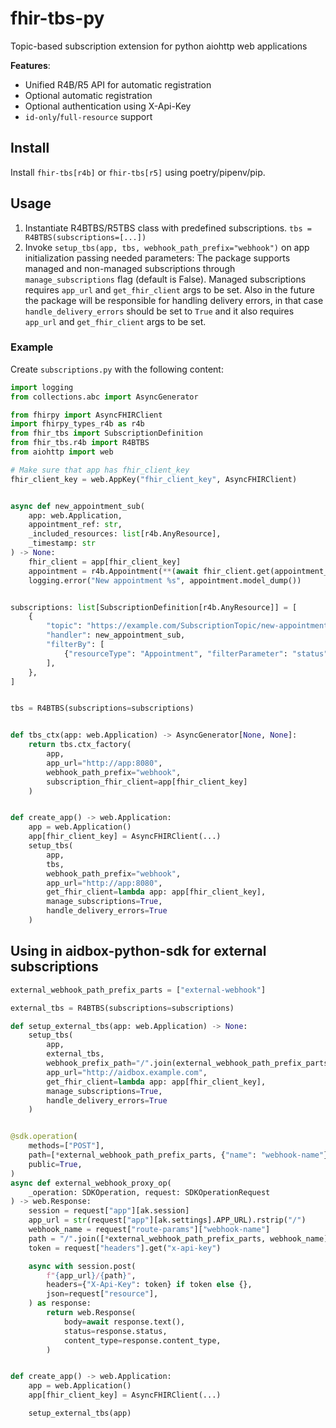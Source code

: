 # fhir-tbs-py

Topic-based subscription extension for python aiohttp web applications

**Features**:
- Unified R4B/R5 API for automatic registration
- Optional automatic registration
- Optional authentication using X-Api-Key
- `id-only`/`full-resource` support

## Install

Install `fhir-tbs[r4b]` or `fhir-tbs[r5]` using poetry/pipenv/pip.

## Usage

1. Instantiate R4BTBS/R5TBS class with predefined subscriptions.
    `tbs = R4BTBS(subscriptions=[...])`
2. Invoke `setup_tbs(app, tbs, webhook_path_prefix="webhook")` on app initialization passing needed parameters:
    The package supports managed and non-managed subscriptions through `manage_subscriptions` flag (default is False).
    Managed subscriptions requires `app_url` and `get_fhir_client` args to be set.
    Also in the future the package will be responsible for handling delivery errors, in that case
    `handle_delivery_errors` should be set to `True` and it also requires `app_url` and `get_fhir_client` args to be set.


### Example

Create `subscriptions.py` with the following content:

```python
import logging
from collections.abc import AsyncGenerator

from fhirpy import AsyncFHIRClient
import fhirpy_types_r4b as r4b
from fhir_tbs import SubscriptionDefinition
from fhir_tbs.r4b import R4BTBS
from aiohttp import web

# Make sure that app has fhir_client_key
fhir_client_key = web.AppKey("fhir_client_key", AsyncFHIRClient)


async def new_appointment_sub(
    app: web.Application,
    appointment_ref: str,
    _included_resources: list[r4b.AnyResource],
    _timestamp: str
) -> None:
    fhir_client = app[fhir_client_key]
    appointment = r4b.Appointment(**(await fhir_client.get(appointment_ref)))
    logging.error("New appointment %s", appointment.model_dump())


subscriptions: list[SubscriptionDefinition[r4b.AnyResource]] = [
    {
        "topic": "https://example.com/SubscriptionTopic/new-appointment-event",
        "handler": new_appointment_sub,
        "filterBy": [
            {"resourceType": "Appointment", "filterParameter": "status", "value": "booked"}
        ],
    },
]


tbs = R4BTBS(subscriptions=subscriptions)


def tbs_ctx(app: web.Application) -> AsyncGenerator[None, None]:
    return tbs.ctx_factory(
        app,
        app_url="http://app:8080",
        webhook_path_prefix="webhook",
        subscription_fhir_client=app[fhir_client_key]
    )


def create_app() -> web.Application:
    app = web.Application()
    app[fhir_client_key] = AsyncFHIRClient(...)
    setup_tbs(
        app, 
        tbs,
        webhook_path_prefix="webhook",
        app_url="http://app:8080",
        get_fhir_client=lambda app: app[fhir_client_key],
        manage_subscriptions=True,
        handle_delivery_errors=True
    )

```


## Using in aidbox-python-sdk for external subscriptions


```python
external_webhook_path_prefix_parts = ["external-webhook"]

external_tbs = R4BTBS(subscriptions=subscriptions)

def setup_external_tbs(app: web.Application) -> None:
    setup_tbs(
        app,
        external_tbs,
        webhook_prefix_path="/".join(external_webhook_path_prefix_parts),
        app_url="http://aidbox.example.com",
        get_fhir_client=lambda app: app[fhir_client_key],
        manage_subscriptions=True,
        handle_delivery_errors=True
    )


@sdk.operation(
    methods=["POST"],
    path=[*external_webhook_path_prefix_parts, {"name": "webhook-name"}],
    public=True,
)
async def external_webhook_proxy_op(
    _operation: SDKOperation, request: SDKOperationRequest
) -> web.Response:
    session = request["app"][ak.session]
    app_url = str(request["app"][ak.settings].APP_URL).rstrip("/")
    webhook_name = request["route-params"]["webhook-name"]
    path = "/".join([*external_webhook_path_prefix_parts, webhook_name])
    token = request["headers"].get("x-api-key")

    async with session.post(
        f"{app_url}/{path}",
        headers={"X-Api-Key": token} if token else {},
        json=request["resource"],
    ) as response:
        return web.Response(
            body=await response.text(),
            status=response.status,
            content_type=response.content_type,
        )


def create_app() -> web.Application:
    app = web.Application()
    app[fhir_client_key] = AsyncFHIRClient(...)

    setup_external_tbs(app)

```

